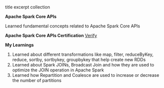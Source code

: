 title	excerpt	collection

**Apache Spark Core APIs**

Learned fundamental concepts related to Apache Spark Core APIs

**Apache Spark Core APIs Certification** [Verify](https://learn.trendytech.in/certificates/v08rfauypp)

**My Learnings**
1. Learned about different transformations like map, filter, reduceByKey, reduce, sortby, sortbykey, groupbykey that help create new RDDs
2. Learned about Spark JOINs, Broadcast Join and how they are used to optimize the JOIN operation in Apache Spark 
3. Learned how Repartition and Coalesce are used to increase or decrease the number of partitions
